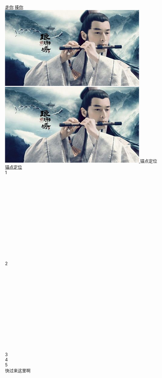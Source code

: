 <!DOCTYPE html>
<html lang="en">
<head>
    <meta charset="UTF-8">
    <title>Title</title>
    <base target="_blank" />
    <!--整体都已新建标签打开-->
</head>
<body>
     <a href="baidu">走你</a>
     <!--//新开标签-->
     <a href="baidu" target="_blank">揍你</a>
     <a href="baidu">
         <img src="timg.jpg" />
     </a>
     <!--暂停链接  阻止链接-->
     <a href="#">
         <img src="timg.jpg" />
     </a>
     锚点定位
     <a href="#i1">锚点定位</a>
    <div style="height:300px;">1</div>
    <div style="height:300px;">2</div>
    <div>3</div>
    <div>4</div>
    <div>5</div>
    <div id="i1">快过来这里啊</div>
</body>
</html>